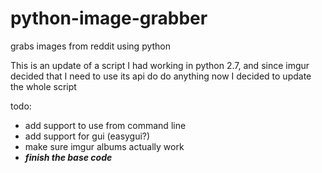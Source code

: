 # python-image-grabber
grabs images from reddit using python

This is an update of a script I had working in python 2.7, and since imgur decided that I need to use its api do do anything now I decided to update the whole script

todo:

- add support to use from command line
- add support for gui (easygui?)
- make sure imgur albums actually work
- ***finish the base code***
